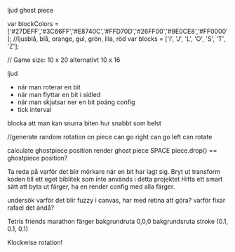 
ljud
ghost piece

var blockColors = ['#27DEFF','#3C66FF','#E8740C','#FFD70D','#26FF00','#9E0CE8','#FF0000'];
//ljusblå, blå, orange, gul, grön, lila, röd
var blocks = ['I', 'J', 'L', 'O', 'S', 'T', 'Z'];


// Game size: 10 x 20 alternativt 10 x 16

ljud 
- när man roterar en bit
- när man flyttar en bit i sidled
- när man skjutsar ner en bit
poäng
config
- tick interval

blocka att man kan snurra biten hur snabbt som helst

//generate random rotation on piece
can go right
can go left
can rotate

calculate ghostpiece position
render ghost piece
SPACE piece.drop() == ghostpiece position?

Ta reda på varför det blir mörkare när en bit har lagt sig.
Bryt ut transform koden till ett eget biblitek som inte används i detta projektet
Hitta ett smart sätt att byta ut färger, ha en render config med alla färger.


undersök varför det blir fuzzy i canvas, har med retina att göra? varför fixar rafael det ändå?

Tetris friends marathon färger
bakgrundruta 0,0,0
bakgrundsruta stroke (0.1, 0.1, 0.1)

Klockwise rotation!
